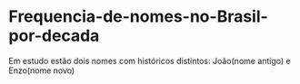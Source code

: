 # Frequencia-de-nomes-no-Brasil-por-decada
Em estudo estão dois nomes com históricos distintos: João(nome antigo) e Enzo(nome novo)

